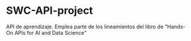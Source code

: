 # SWC-API-project
API de aprendizaje. Emplea parte de los lineamientos del libro de "Hands-On APIs for AI and Data Science"
